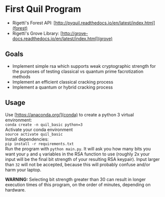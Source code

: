 # First Quil Program

* Rigetti's Forest API: [http://pyquil.readthedocs.io/en/latest/index.html](forest)
* Rigetti's Grove Library: [http://grove-docs.readthedocs.io/en/latest/index.html](grove)

## Goals

* Implement simple rsa which supports weak cryptographic strength for the purposes of testing classical vs quantum prime facrotization methods
* Implement an efficient classical cracking process
* Implement a quantum or hybrid cracking process

## Usage

Use [https://anaconda.org/](conda) to create a python 3 virtual environment:
<br>
`conda create -n quil_basic python=3`
<br>
Activate your conda environment
<br>
`source activate quil_basic`
<br>
Install dependencies:
<br>
`pip install -r requirements.txt`
<br>
Run the program with `python main.py`. It will ask you how many bits you want your `p` and `q` variables in the RSA function to use (roughly 2x your input will be the final bit strength of your resulting RSA keypair). Input larger than `32` will not be accepted, because this will probably confuse and/or harm your laptop.

<b>WARNING:</b> Selecting bit strength greater than 30 can result in longer execution times of this program, on the order of minutes, depending on hardware. 